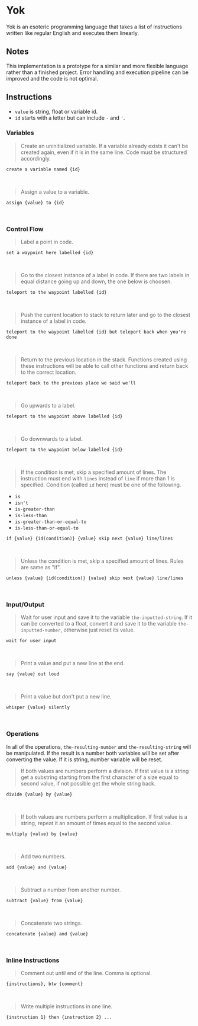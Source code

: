 # Yok
Yok is an esoteric programming language that takes a list of instructions written like regular English and executes them linearly.

## Notes
This implementation is a prototype for a similar and more flexible language rather than a finished project. Error handling and execution pipeline can be improved and the code is not optimal.

## Instructions
- `value` is string, float or variable id.
- `id` starts with a letter but can include `-` and `'`.

### Variables
> Create an uninitialized variable. If a variable already exists it can't be created again, even if it is in the same line. Code must be structured accordingly.
```
create a variable named {id}
```
&nbsp;  

> Assign a value to a variable.
```
assign {value} to {id}
```
&nbsp;  

### Control Flow
> Label a point in code.
```
set a waypoint here labelled {id}
```
&nbsp;  

> Go to the closest instance of a label in code. If there are two labels in equal distance going up and down, the one below is choosen.
```
teleport to the waypoint labelled {id}
```
&nbsp;  

> Push the current location to stack to return later and go to the closest instance of a label in code.
```
teleport to the waypoint labelled {id} but teleport back when you're done
```
&nbsp;  

> Return to the previous location in the stack. Functions created using these instructions will be able to call other functions and return back to the correct location.
```
teleport back to the previous place we said we'll
```
&nbsp;  

> Go upwards to a label.
```
teleport to the waypoint above labelled {id}
```
&nbsp;  

> Go downwards to a label.
```
teleport to the waypoint below labelled {id}
```
&nbsp;  

> If the condition is met, skip a specified amount of lines. The instruction must end with `lines` instead of `line` if more than 1 is specified. Condition (called `id` here) must be one of the following.
- `is`
- `isn't`
- `is-greater-than`
- `is-less-than`
- `is-greater-than-or-equal-to`
- `is-less-than-or-equal-to`
```
if {value} {id(condition)} {value} skip next {value} line/lines
```
&nbsp;  

> Unless the condition is met, skip a specified amount of lines. Rules are same as "if".
```
unless {value} {id(condition)} {value} skip next {value} line/lines
```
&nbsp;  

### Input/Output
> Wait for user input and save it to the variable `the-inputted-string`. If it can be converted to a float, convert it and save it to the variable `the-inputted-number`, otherwise just reset its value.
```
wait for user input
```
&nbsp;  

> Print a value and put a new line at the end.
```
say {value} out loud
```
&nbsp;  

> Print a value but don't put a new line.
```
whisper {value} silently
```
&nbsp;  

### Operations
In all of the operations, `the-resulting-number` and `the-resulting-string` will be manipulated. If the result is a number both variables will be set after converting the value. If it is string, number variable will be reset.

> If both values are numbers perform a division. If first value is a string get a substring starting from the first character of a size equal to second value, if not possible get the whole string back.
```
divide {value} by {value}
```
&nbsp;  

> If both values are numbers perform a multiplication. If first value is a string, repeat it an amount of times equal to the second value.
```
multiply {value} by {value}
```
&nbsp;  

> Add two numbers.
```
add {value} and {value}
```
&nbsp;  

> Subtract a number from another number.
```
subtract {value} from {value}
```
&nbsp;  

> Concatenate two strings.
```
concatenate {value} and {value}
```
&nbsp;  

### Inline Instructions
> Comment out until end of the line. Comma is optional.
```
{instructions}, btw {comment}
```
&nbsp;  

> Write multiple instructions in one line.
```
{instruction 1} then {instruction 2} ...
```
&nbsp;  

